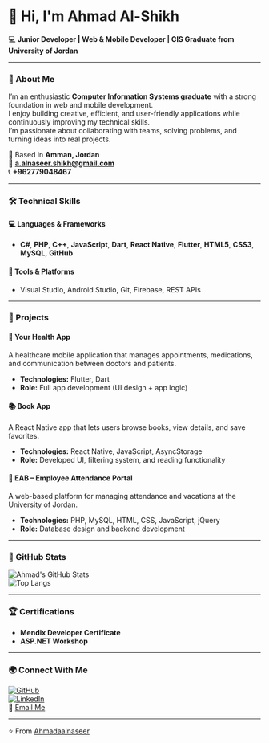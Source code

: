 # 👋 Hi, I'm Ahmad Al-Shikh  

💻 **Junior Developer | Web & Mobile Developer | CIS Graduate from University of Jordan**

---

### 🧠 About Me  
I’m an enthusiastic **Computer Information Systems graduate** with a strong foundation in web and mobile development.  
I enjoy building creative, efficient, and user-friendly applications while continuously improving my technical skills.  
I’m passionate about collaborating with teams, solving problems, and turning ideas into real projects.  

📍 Based in **Amman, Jordan**  
📧 **a.alnaseer.shikh@gmail.com**  
📞 **+962779048467**

---

### 🛠️ Technical Skills  
#### 💻 Languages & Frameworks  
- **C#**, **PHP**, **C++**, **JavaScript**, **Dart**, **React Native**, **Flutter**, **HTML5**, **CSS3**, **MySQL**, **GitHub**

#### 🧩 Tools & Platforms  
- Visual Studio, Android Studio, Git, Firebase, REST APIs  

---

### 🚀 Projects

#### 📱 **Your Health App**
A healthcare mobile application that manages appointments, medications, and communication between doctors and patients.  
- **Technologies:** Flutter, Dart  
- **Role:** Full app development (UI design + app logic)

#### 📚 **Book App**
A React Native app that lets users browse books, view details, and save favorites.  
- **Technologies:** React Native, JavaScript, AsyncStorage  
- **Role:** Developed UI, filtering system, and reading functionality

#### 🧾 **EAB – Employee Attendance Portal**
A web-based platform for managing attendance and vacations at the University of Jordan.  
- **Technologies:** PHP, MySQL, HTML, CSS, JavaScript, jQuery  
- **Role:** Database design and backend development  

---

### 🧰 GitHub Stats  
![Ahmad's GitHub Stats](https://github-readme-stats.vercel.app/api?username=Ahmadaalnaseer&show_icons=true&theme=github_dark)  
![Top Langs](https://github-readme-stats.vercel.app/api/top-langs/?username=Ahmadaalnaseer&layout=compact&theme=github_dark)

---

### 🏆 Certifications  
- **Mendix Developer Certificate**  
- **ASP.NET Workshop**

---

### 🌍 Connect With Me  
[![GitHub](https://img.shields.io/badge/GitHub-181717?style=for-the-badge&logo=github&logoColor=white)](https://github.com/Ahmadaalnaseer)  
[![LinkedIn](https://img.shields.io/badge/LinkedIn-0A66C2?style=for-the-badge&logo=linkedin&logoColor=white)](https://www.linkedin.com/in/ahmadaalnaseer/)  
📧 [Email Me](mailto:a.alnaseer.shikh@gmail.com)

---

⭐ From [Ahmadaalnaseer](https://github.com/Ahmadaalnaseer)
